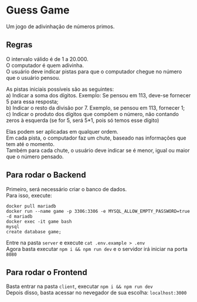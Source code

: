 # Guess Game
  Um jogo de adivinhação de números primos.

## Regras
  O intervalo válido é de 1 a 20.000.  
  O computador é quem adivinha.  
  O usuário deve indicar pistas para que o computador chegue no número que o usuário pensou.    
  
  As pistas iniciais possíveis são as seguintes:  
    a) Indicar a soma dos dígitos. Exemplo: Se pensou em 113, deve-se fornecer 5 para essa resposta;  
    b) Indicar o resto da divisão por 7. Exemplo, se pensou em 113, fornecer 1;   
    c) Indicar o produto dos dígitos que compõem o número, não contando zeros à esquerda (se for 5, será 5*1, pois só temos esse dígito)  

  Elas podem ser aplicadas em qualquer ordem.  
  Em cada pista, o computador faz um chute, baseado nas informações que tem até o momento.  
  Também para cada chute, o usuário deve indicar se é menor, igual ou maior que o número pensado.  

## Para rodar o Backend
  Primeiro, será necessário criar o banco de dados.  
  Para isso, execute: 
  ```
  docker pull mariadb
  docker run --name game -p 3306:3306 -e MYSQL_ALLOW_EMPTY_PASSWORD=true -d mariadb
  docker exec -it game bash
  mysql
  create database game;
  ```
    
  Entre na pasta `server` e execute `cat .env.example > .env`  
  Agora basta executar `npm i && npm run dev` e o servidor irá iniciar na porta `8080`

## Para rodar o Frontend
  Basta entrar na pasta `client`, executar `npm i && npm run dev`  
  Depois disso, basta acessar no nevegador de sua escolha: `localhost:3000`
  
